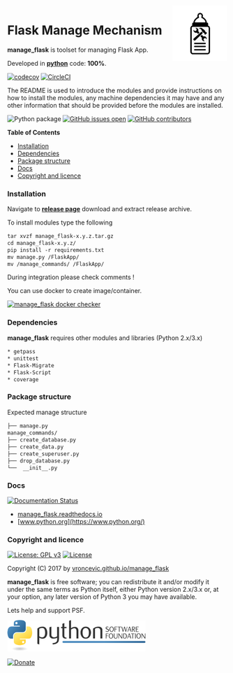 <img align="right" src="https://raw.githubusercontent.com/vroncevic/manage_flask/dev/docs/manage_flask_logo.png" width="25%">

# Flask Manage Mechanism

**manage_flask** is toolset for managing Flask App.

Developed in **[python](https://www.python.org/)** code: **100%**.

[![codecov](https://codecov.io/gh/vroncevic/manage_flask/branch/master/graph/badge.svg?token=8GW55W5189)](https://codecov.io/gh/vroncevic/manage_flask)
[![CircleCI](https://circleci.com/gh/vroncevic/manage_flask/tree/master.svg?style=svg)](https://circleci.com/gh/vroncevic/manage_flask/tree/master)

The README is used to introduce the modules and provide instructions on
how to install the modules, any machine dependencies it may have and any
other information that should be provided before the modules are installed.

![Python package](https://github.com/vroncevic/manage_flask/workflows/Python%20package/badge.svg?branch=master) [![GitHub issues open](https://img.shields.io/github/issues/vroncevic/manage_flask.svg)](https://github.com/vroncevic/manage_flask/issues) [![GitHub contributors](https://img.shields.io/github/contributors/vroncevic/manage_flask.svg)](https://github.com/vroncevic/manage_flask/graphs/contributors)

<!-- START doctoc generated TOC please keep comment here to allow auto update -->
<!-- DON'T EDIT THIS SECTION, INSTEAD RE-RUN doctoc TO UPDATE -->

**Table of Contents**

- [Installation](#installation)
- [Dependencies](#dependencies)
- [Package structure](#package-structure)
- [Docs](#docs)
- [Copyright and licence](#copyright-and-licence)

<!-- END doctoc generated TOC please keep comment here to allow auto update -->

### Installation

Navigate to **[release page](https://github.com/vroncevic/manage_flask/releases)** download and extract release archive.

To install modules type the following

```
tar xvzf manage_flask-x.y.z.tar.gz
cd manage_flask-x.y.z/
pip install -r requirements.txt
mv manage.py /FlaskApp/
mv /manage_commands/ /FlaskApp/
```

During integration please check comments !

You can use docker to create image/container.

[![manage_flask docker checker](https://github.com/vroncevic/manage_flask/workflows/manage_flask%20docker%20checker/badge.svg)](https://github.com/vroncevic/manage_flask/actions?query=workflow%3A%22manage_flask+docker+checker%22)

### Dependencies

**manage_flask** requires other modules and libraries (Python 2.x/3.x)

```
* getpass
* unittest
* Flask-Migrate
* Flask-Script
* coverage
```

### Package structure

Expected manage structure

```
├── manage.py
manage_commands/
├── create_database.py
├── create_data.py
├── create_superuser.py
├── drop_database.py
└──  __init__.py
```

### Docs

[![Documentation Status](https://readthedocs.org/projects/manage_flask/badge/?version=latest)](https://manage_flask.readthedocs.io/projects/manage_flask/en/latest/?badge=latest)

- [manage_flask.readthedocs.io](https://manage_flask.readthedocs.io/en/latest/)
- [www.python.org](https://www.python.org/)

### Copyright and licence

[![License: GPL v3](https://img.shields.io/badge/License-GPLv3-blue.svg)](https://www.gnu.org/licenses/gpl-3.0) [![License](https://img.shields.io/badge/License-Apache%202.0-blue.svg)](https://opensource.org/licenses/Apache-2.0)

Copyright (C) 2017 by [vroncevic.github.io/manage_flask](https://vroncevic.github.io/manage_flask/)

**manage_flask** is free software; you can redistribute it and/or modify
it under the same terms as Python itself, either Python version 2.x/3.x or,
at your option, any later version of Python 3 you may have available.

Lets help and support PSF.

[![Python Software Foundation](https://raw.githubusercontent.com/vroncevic/manage_flask/dev/docs/psf-logo-alpha.png)](https://www.python.org/psf/)

[![Donate](https://www.paypalobjects.com/en_US/i/btn/btn_donateCC_LG.gif)](https://psfmember.org/index.php?q=civicrm/contribute/transact&reset=1&id=2)
